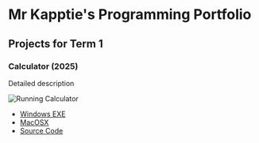 # Mr Kapptie's Programming Portfolio

## Projects for Term 1

### Calculator (2025)

Detailed description

![Running Calculator]()

* [Windows EXE]()
* [MacOSX]()
* [Source Code]()
